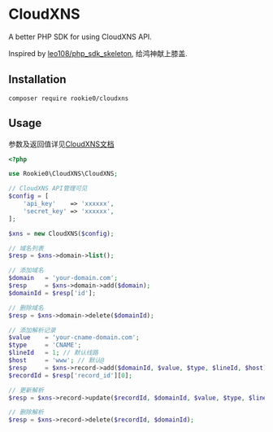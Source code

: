 
# CloudXNS

A better PHP SDK for using CloudXNS API.

Inspired by [leo108/php_sdk_skeleton](https://github.com/leo108/php_sdk_skeleton), 给鸿神献上膝盖.

## Installation

`composer require rookie0/cloudxns`

## Usage

参数及返回值详见[CloudXNS文档](https://www.cloudxns.net/Support/detail/id/1361.html)

```php
<?php

use Rookie0\CloudXNS\CloudXNS;

// CloudXNS API管理可见
$config = [
    'api_key'    => 'xxxxxx',
    'secret_key' => 'xxxxxx',
];

$xns = new CloudXNS($config);

// 域名列表
$resp = $xns->domain->list();

// 添加域名
$domain   = 'your-domain.com';
$resp     = $xns->domain->add($domain);
$domainId = $resp['id'];

// 删除域名
$resp = $xns->domain->delete($domainId);

// 添加解析记录
$value    = 'your-cname-domain.com';
$type     = 'CNAME';
$lineId   = 1; // 默认线路
$host     = 'www'; // 默认@
$resp     = $xns->record->add($domainId, $value, $type, $lineId, $host);
$recordId = $resp['record_id'][0];

// 更新解析
$resp = $xns->record->update($recordId, $domainId, $value, $type, $lineId, $host);

// 删除解析
$resp = $xns->record->delete($recordId, $domainId);

```
